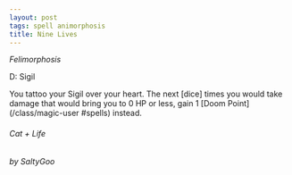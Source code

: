 ```yaml
---
layout: post
tags: spell animorphosis
title: Nine Lives
---
```


*Felimorphosis*

D: Sigil

You tattoo your Sigil over your heart. The next [dice] times you would take damage that would bring you to 0 HP or less, gain 1 [Doom Point](/class/magic-user #spells) instead.
###### Cat + Life
###### by SaltyGoo
